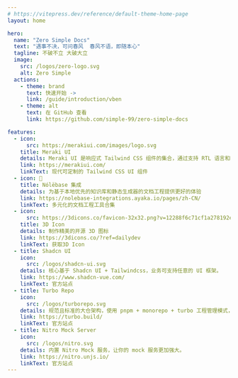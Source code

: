 ```yaml
---
# https://vitepress.dev/reference/default-theme-home-page
layout: home

hero:
  name: "Zero Simple Docs"
  text: "遇事不决，可问春风  春风不语，即随本心"
  tagline: 不破不立 大破大立
  image:
    src: /logos/zero-logo.svg
    alt: Zero Simple
  actions:
    - theme: brand
      text: 快速开始 ->
      link: /guide/introduction/vben
    - theme: alt
      text: 在 GitHub 查看
      link: https://github.com/simple-99/zero-simple-docs

features:
  - icon:
      src: https://merakiui.com/images/logo.svg
    title: Meraki UI
    details: Meraki UI 是响应式 Tailwind CSS 组件的集合，通过支持 RTL 语言和时尚的深色模式来增强您网站的用户体验
    link: https://merakiui.com/
    linkText: 现代可定制的 Tailwind CSS UI 组件
  - icon: 🦄
    title: Nólëbase 集成
    details: 为基于本地优先的知识库和静态生成器的文档工程提供更好的体验
    link: https://nolebase-integrations.ayaka.io/pages/zh-CN/
    linkText: 多元化的文档工程工具合集
  - icon:
      src: https://3dicons.co/favicon-32x32.png?v=12288f6c71cf1a278192e2017538975d
    title: 3D Icon
    details: 制作精美的开源 3D 图标
    link: https://3dicons.co/?ref=dailydev
    linkText: 获取3D Icon
  - title: Shadcn UI
    icon:
      src: /logos/shadcn-ui.svg
    details: 核心基于 Shadcn UI + Tailwindcss，业务可支持任意的 UI 框架。
    link: https://www.shadcn-vue.com/
    linkText: 官方站点
  - title: Turbo Repo
    icon:
      src: /logos/turborepo.svg
    details: 规范且标准的大仓架构，使用 pnpm + monorepo + turbo 工程管理模式，提供企业级开发规范。
    link: https://turbo.build/
    linkText: 官方站点
  - title: Nitro Mock Server
    icon:
      src: /logos/nitro.svg
    details: 内置 Nitro Mock 服务，让你的 mock 服务更加强大。
    link: https://nitro.unjs.io/
    linkText: 官方站点
---
```

